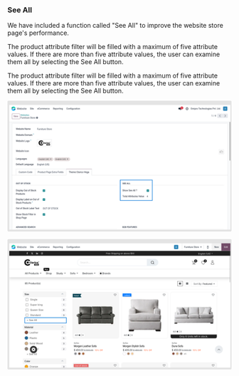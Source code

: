 
### See All



We have included a function called "See All" to improve the website store page's performance.

The product attribute filter will be filled with a maximum of five attribute values. If there are more than five attribute values, the user can examine them all by selecting the See All button.


The product attribute filter will be filled with a maximum of five attribute values. If there are more than five attribute values, the user can examine them all by selecting the See All button.


![](./images/sa1.png)

![](./images/sa2.png)




